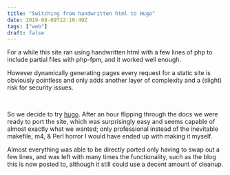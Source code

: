 ```yaml
---
title: "Switching from handwritten html to Hugo"
date: 2019-08-09T12:10:49Z
tags: ["web"]
draft: false
---
```


For a while this site ran using handwritten html with a few lines of php to include partial files
with php-fpm, and it worked well enough.

However dynamically generating pages every request for a static site is obviously pointless and
only adds another layer of complexity and a (slight) risk for security issues.

<br>

So we decide to try [hugo](https://github.com/gohugoio/hugo). After an hour flipping through the
docs we were ready to port the site, which was surprisingly easy and seems capable of almost
exactly what we wanted; only professional instead of the inevitable makefile, m4, & Perl horror
I would have ended up with making it myself. 

Almost everything was able to be directly ported only having to swap out a few lines, and was
left with many times the functionality, such as the blog this is now posted to, although it
still could use a decent amount of cleanup. 
